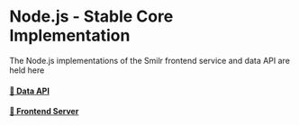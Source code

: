 # Node.js - Stable Core Implementation
The Node.js implementations of the Smilr frontend service and data API are held here

#### [:page_with_curl: Data API](./data-api) 

#### [:page_with_curl: Frontend Server](./frontend) 
